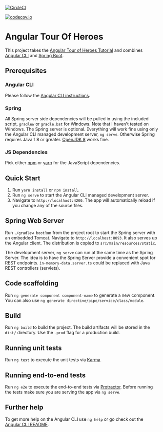 [![CircleCI](https://circleci.com/gh/vsethum/heroes-unit-testing.svg?style=svg?branch=Adding-service-test1)](https://circleci.com/gh/vsethum/heroes-unit-testing?branch=Adding-service-test1)  

[![codecov.io](http://codecov.io/github/vsethum/heroes-unit-testing/coverage.svg?branch=Adding-service-test1)](http://codecov.io/github/vsethum/heroes-unit-testing?branch=Adding-service-test1)   


# Angular Tour Of Heroes

This project takes the [Angular Tour of Heroes Tutorial](https://angular.io/docs/ts/latest/tutorial/) and combines 
[Angular CLI](https://github.com/angular/angular-cli) and [Spring Boot](http://projects.spring.io/spring-boot/).

## Prerequisites

### Angular CLI

Please follow the [Angular CLI instructions](https://github.com/angular/angular-cli#installation).

### Spring

All Spring server side dependencies will be pulled in using the included script, `gradlew` or `gradle.bat` for Windows. 
Note that I haven't tested on Windows. The Spring server is optional. Everything will work fine using only the Angular
CLI managed development server, `ng serve`. Otherwise Spring requires Java 1.8 or greater. [OpenJDK 8](http://openjdk.java.net/projects/jdk8/) 
works fine.

### JS Dependencies

Pick either [npm](https://docs.npmjs.com/cli/install) or [yarn](https://yarnpkg.com/lang/en/docs/install/) for the 
JavaScript dependencies.

## Quick Start

1. Run `yarn install` or `npm install`.
1. Run `ng serve` to start the Angular CLI managed development server.
1. Navigate to `http://localhost:4200`. The app will automatically reload if you change any of the source files.

## Spring Web Server

Run `./gradlew bootRun` from the project root to start the Spring server with an embedded Tomcat. Navigate to 
`http://localhost:8093`. It also serves up the Angular client. The distribution is copied to 
`src/main/resources/static`.

The development server, `ng serve` can run at the same time as the Spring Server. The idea is to have the Spring Server 
provide a convenient spot for REST endpoints. `in-memory-data.server.ts` could be replaced with Java REST controllers 
(servlets).

## Code scaffolding

Run `ng generate component component-name` to generate a new component. You can also use 
`ng generate directive/pipe/service/class/module`.

## Build

Run `ng build` to build the project. The build artifacts will be stored in the `dist/` directory. Use the `-prod` flag 
for a production build.

## Running unit tests

Run `ng test` to execute the unit tests via [Karma](https://karma-runner.github.io).

## Running end-to-end tests

Run `ng e2e` to execute the end-to-end tests via [Protractor](http://www.protractortest.org/).
Before running the tests make sure you are serving the app via `ng serve`.

## Further help

To get more help on the Angular CLI use `ng help` or go check out the 
[Angular CLI README](https://github.com/angular/angular-cli/blob/master/README.md).
